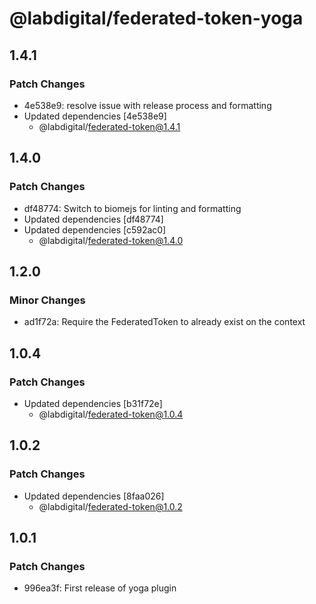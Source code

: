 # @labdigital/federated-token-yoga

## 1.4.1

### Patch Changes

- 4e538e9: resolve issue with release process and formatting
- Updated dependencies [4e538e9]
  - @labdigital/federated-token@1.4.1

## 1.4.0

### Patch Changes

- df48774: Switch to biomejs for linting and formatting
- Updated dependencies [df48774]
- Updated dependencies [c592ac0]
  - @labdigital/federated-token@1.4.0

## 1.2.0

### Minor Changes

- ad1f72a: Require the FederatedToken to already exist on the context

## 1.0.4

### Patch Changes

- Updated dependencies [b31f72e]
  - @labdigital/federated-token@1.0.4

## 1.0.2

### Patch Changes

- Updated dependencies [8faa026]
  - @labdigital/federated-token@1.0.2

## 1.0.1

### Patch Changes

- 996ea3f: First release of yoga plugin
